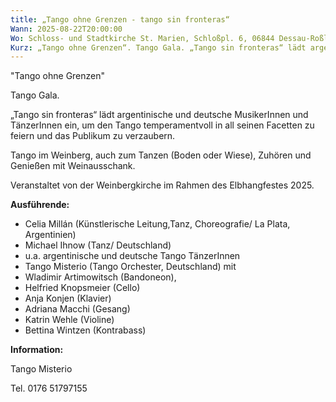 ```yaml
---
title: „Tango ohne Grenzen - tango sin fronteras“
Wann: 2025-08-22T20:00:00
Wo: Schloss- und Stadtkirche St. Marien, Schloßpl. 6, 06844 Dessau-Roßlau
Kurz: „Tango ohne Grenzen“. Tango Gala. „Tango sin fronteras“ lädt argentinische und deutsche MusikerInnen und TänzerInnen ein, um den Tango temperamentvoll in all seinen Facetten zu feiern und das Publikum zu verzaubern. Bandoneon Wladimir Artimowitsch
---
```


"Tango ohne Grenzen"

Tango Gala.

„Tango sin fronteras“ lädt argentinische und deutsche MusikerInnen und TänzerInnen ein, um den Tango temperamentvoll in all seinen Facetten 
zu feiern und das Publikum zu verzaubern.
 
Tango im Weinberg, auch zum Tanzen (Boden oder Wiese), Zuhören und Genießen mit Weinausschank.

Veranstaltet von der Weinbergkirche im Rahmen des Elbhangfestes 2025. 


**Ausführende:**

- Celia Millán (Künstlerische Leitung,Tanz, Choreografie/ La Plata, Argentinien)
- Michael Ihnow (Tanz/ Deutschland)
- u.a. argentinische und deutsche Tango TänzerInnen
- Tango Misterio (Tango Orchester, Deutschland) mit
- Wladimir Artimowitsch (Bandoneon), 
- Helfried Knopsmeier (Cello)
- Anja Konjen (Klavier)
- Adriana Macchi (Gesang)
- Katrin Wehle (Violine)
- Bettina Wintzen (Kontrabass)

**Information:**


Tango Misterio

Tel. 0176 51797155
